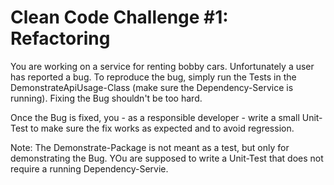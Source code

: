 # Clean Code Challenge #1: Refactoring
You are working on a service for renting bobby cars. Unfortunately a user has reported a bug. To reproduce the bug, simply run the Tests in the DemonstrateApiUsage-Class (make sure the Dependency-Service is running). Fixing the Bug shouldn't be too hard. 

Once the Bug is fixed, you - as a responsible developer - write a small Unit-Test to make sure the fix works as expected and to avoid regression. 

Note: The Demonstrate-Package is not meant as a test, but only for demonstrating the Bug. YOu are supposed to write a Unit-Test that does not require a running Dependency-Servie.

